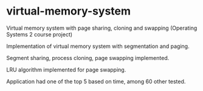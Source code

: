 # virtual-memory-system
Virtual memory system with page sharing, cloning and swapping (Operating Systems 2 course project)

Implementation of virtual memory system with segmentation and paging.

Segment sharing, process cloning, page swapping implemented.

LRU algorithm implemented for page swapping.

Application had one of the top 5 based on time, among 60 other tested.
